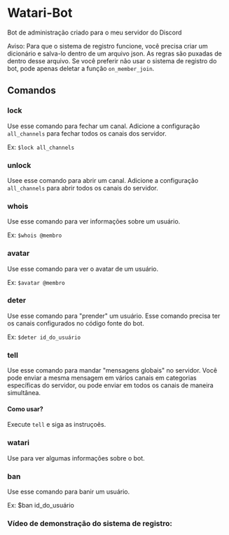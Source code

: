 # Watari-Bot
Bot de administração criado para o meu servidor do Discord

Aviso: Para que o sistema de registro funcione, você precisa criar um dicionário e salva-lo dentro de um arquivo json. As regras são puxadas de dentro desse arquivo.
Se você preferir não usar o sistema de registro do bot, pode apenas deletar a função `on_member_join`.

## Comandos

### lock

Use esse comando para fechar um canal.
Adicione a configuração `all_channels` para fechar todos os canais dos servidor.

Ex: `$lock all_channels`

### unlock

Usee esse comando para abrir um canal.
Adicione a configuração `all_channels` para abrir todos os canais do servidor.

### whois

Use esse comando para ver informações sobre um usuário.

Ex: `$whois @membro`

### avatar

Use esse comando para ver o avatar de um usuário.

Ex: `$avatar @membro`

### deter

Use esse comando para "prender" um usuário.
Esse comando precisa ter os canais configurados no código fonte do bot.

Ex: `$deter id_do_usuário`

### tell

Use esse comando para mandar "mensagens globais" no servidor.
Você pode enviar a mesma mensagem em vários canais em categorias específicas do servidor, ou pode enviar em todos os canais de maneira simultânea.

#### Como usar? 

Execute `tell` e siga as instruçoẽs.

### watari

Use para ver algumas informações sobre o bot.

### ban

Use esse comando para banir um usuário.

Ex: $ban id_do_usuário

### Vídeo de demonstração do sistema de registro:

